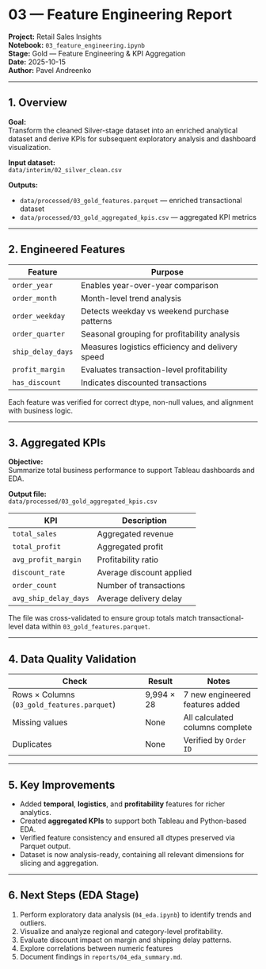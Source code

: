 # 03 — Feature Engineering Report

**Project:** Retail Sales Insights  
**Notebook:** `03_feature_engineering.ipynb`  
**Stage:** Gold — Feature Engineering & KPI Aggregation  
**Date:** 2025-10-15  
**Author:** Pavel Andreenko

---

## 1. Overview

**Goal:**  
Transform the cleaned Silver-stage dataset into an enriched analytical dataset and derive KPIs for subsequent exploratory analysis and dashboard visualization.

**Input dataset:**  
`data/interim/02_silver_clean.csv`  

**Outputs:**  
- `data/processed/03_gold_features.parquet` — enriched transactional dataset  
- `data/processed/03_gold_aggregated_kpis.csv` — aggregated KPI metrics  

---

## 2. Engineered Features

| Feature          | Purpose                                                   |
|-----------------|-----------------------------------------------------------|
| `order_year`     | Enables year-over-year comparison                         |
| `order_month`    | Month-level trend analysis                                |
| `order_weekday`  | Detects weekday vs weekend purchase patterns              |
| `order_quarter`  | Seasonal grouping for profitability analysis              |
| `ship_delay_days`| Measures logistics efficiency and delivery speed          |
| `profit_margin`  | Evaluates transaction-level profitability                 |
| `has_discount`  | Indicates discounted transactions                         |


Each feature was verified for correct dtype, non-null values, and alignment with business logic.  

---

## 3. Aggregated KPIs

**Objective:**  
Summarize total business performance to support Tableau dashboards and EDA.

**Output file:**  
`data/processed/03_gold_aggregated_kpis.csv`

| KPI  | Description |
|------|--------------|
| `total_sales`  | Aggregated revenue |
| `total_profit` | Aggregated profit |
| `avg_profit_margin` | Profitability ratio |
| `discount_rate` | Average discount applied |
| `order_count` | Number of transactions |
| `avg_ship_delay_days` |  Average delivery delay |

The file was cross-validated to ensure group totals match transactional-level data within `03_gold_features.parquet`.

---

## 4. Data Quality Validation

| Check | Result | Notes |
|--------|---------|-------|
| Rows × Columns (`03_gold_features.parquet`) | 9,994 × 28 | 7 new engineered features added |
| Missing values | None | All calculated columns complete |
| Duplicates | None | Verified by `Order ID` |

---

## 5. Key Improvements

- Added **temporal**, **logistics**, and **profitability** features for richer analytics.  
- Created **aggregated KPIs** to support both Tableau and Python-based EDA.  
- Verified feature consistency and ensured all dtypes preserved via Parquet output.  
- Dataset is now analysis-ready, containing all relevant dimensions for slicing and aggregation.

---

## 6. Next Steps (EDA Stage)

1. Perform exploratory data analysis (`04_eda.ipynb`) to identify trends and outliers.  
2. Visualize and analyze regional and category-level profitability.  
3. Evaluate discount impact on margin and shipping delay patterns.
4. Explore correlations between numeric features
5. Document findings in `reports/04_eda_summary.md`.
